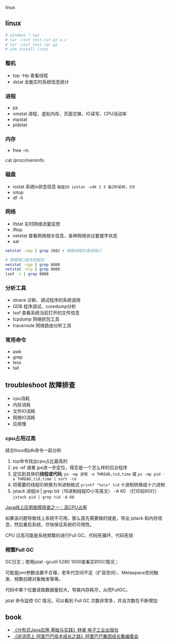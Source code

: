 linux

## linux

```sh
# windows *.tgz
# tar -czvf test.tar.gz a.c 
# tar -xzvf test.tar.gz 
# yum install lrzsz
```

### 整机
* top -Hp 查看线程
* dstat 全能实时系统信息统计

### 进程
* ps
* vmstat 进程、虚拟内存、页面交换、IO读写、CPU活动率
* mpstat
* pidstat

### 内存
* free -m

cat /proc/meminfo

### 磁盘
* iostat 系统io状态信息 `磁盘IO iostat -xdk 2 3 每2秒采样，3次`
* iotop
* df -h

### 网络
* ifstat 实时网络流量监控
* iftop 
* netstat 查看网络相关信息、各种网络协议套接字状态
* sar

```sh
netstat -nap | grep 2682 # 根据进程ID查找端口

# 根据端口查找进程ID
netstat -nap | grep 8080 
netstat -nlp | grep 8080
lsof -i | grep 8080
```

### 分析工具
* strace 诊断、调试程序的系统调用
* GDB 程序调试、coredump分析
* lsof 查看系统当前打开的文件信息
* tcpdump 网络抓包工具
* traceroute 网络路由分析工具

### 常用命令
* awk
* grep
* less
* tail

## troubleshoot 故障排查
* cpu消耗
* 内存消耗
* 文件IO消耗
* 网络IO消耗
* 应用慢

### cpu占用过高
结合linux和jdk命令一起分析
1. top命令找出cpu占比最高的
2. ps -ef 或者 jps进一步定位，得志是一个怎么样的后台程序
3. 定位到具体的**线程或代码**; `ps -mp 进程 -o THREAD,tid,time` 或 `ps -mp pid -o THREAD,tid,time | sort -rn `
4. 将需要的线程ID转换为16进制格式 `printf "%x\n" tid` 十进制转换成十六进制
5. jstack 进程id | grep tid（16进制线程ID小写英文） -A 60 （打印前60行）  `jstack pid | grep tid -A 60`


[Java线上应用故障排查之一：高CPU占用](https://blog.csdn.net/blade2001/article/details/9065985)

如果该问题导致线上系统不可用，那么首先需要做的就是，导出 jstack 和内存信息，然后重启系统，尽快保证系统的可用性。

CPU 过高可能是系统频繁的进行Full GC、代码死循环、代码死锁

### 频繁Full GC
GC日志；使用jstat -gcutil 5280 1000查看实时GC情况；

可能是jvm参数设置不合理，老年代空间不足（扩容空间）、Metaspace空间触发、频繁创建对象触发等等。

代码中某个位置读取数据量较大，导致内存耗尽，从而FullGC。

jstat 命令监控 GC 情况，可以看到 Full GC 次数非常多，并且次数在不断增加


## book
* [《分布式Java应用 基础与实践》林昊 电子工业出版社](/docs/99-book/notes/30-distributed/分布式Java应用.md)
* [《逆流而上 阿里巴巴技术成长之路》阿里巴巴集团成长集编委会](/docs/99-book/notes/40-architecture/逆流而上.md)